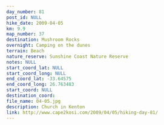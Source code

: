 ```yaml
---
day_number: 81
post_id: NULL
hike_date: 2009-04-05
km: 9.9
map_number: 37
destination: Mushroom Rocks
overnight: Camping on the dunes
terrain: Beach
nature_reserve: Sunshine Coast Nature Reserve
notes: NULL
start_coord_lat: NULL
start_coord_long: NULL
end_coord_lat: -33.64575
end_coord_long: 26.763483
start_coord: NULL
destination_coord: 
file_name: 04-05.jpg
description: Church in Kenton
link: http://www.cape2kosi.com/2009/04/05/hiking-day-81/
---
```

